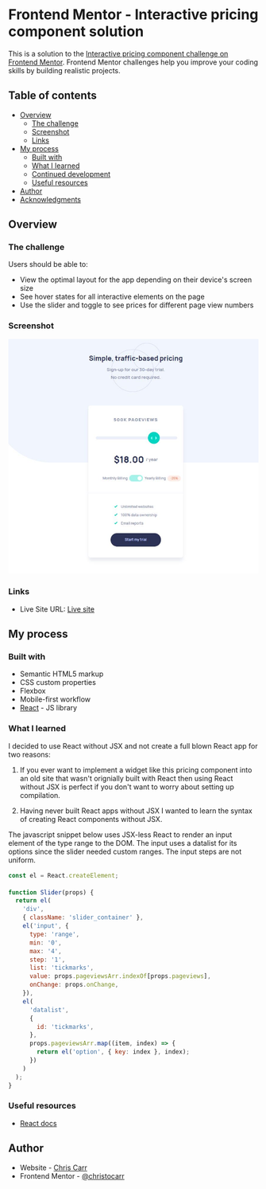 # Frontend Mentor - Interactive pricing component solution

This is a solution to the [Interactive pricing component challenge on Frontend Mentor](https://www.frontendmentor.io/challenges/interactive-pricing-component-t0m8PIyY8). Frontend Mentor challenges help you improve your coding skills by building realistic projects.

## Table of contents

- [Overview](#overview)
  - [The challenge](#the-challenge)
  - [Screenshot](#screenshot)
  - [Links](#links)
- [My process](#my-process)
  - [Built with](#built-with)
  - [What I learned](#what-i-learned)
  - [Continued development](#continued-development)
  - [Useful resources](#useful-resources)
- [Author](#author)
- [Acknowledgments](#acknowledgments)

## Overview

### The challenge

Users should be able to:

- View the optimal layout for the app depending on their device's screen size
- See hover states for all interactive elements on the page
- Use the slider and toggle to see prices for different page view numbers

### Screenshot

![screenshot of finished challenge](./screenshot.JPG?raw=true)

### Links

- Live Site URL: [Live site](https://cc-pricing-component.netlify.app/)

## My process

### Built with

- Semantic HTML5 markup
- CSS custom properties
- Flexbox
- Mobile-first workflow
- [React](https://reactjs.org/) - JS library

### What I learned

I decided to use React without JSX and not create a full blown React app for two reasons:

1. If you ever want to implement a widget like this pricing component into an old site that wasn't orignially built with React then using React without JSX is perfect if you don't want to worry about setting up compilation.

2. Having never built React apps without JSX I wanted to learn the syntax of creating React components without JSX.

The javascript snippet below uses JSX-less React to render an input element of the type range to the DOM. The input uses a datalist for its options since the slider needed custom ranges. The input steps are not uniform.

```js
const el = React.createElement;

function Slider(props) {
  return el(
    'div',
    { className: 'slider_container' },
    el('input', {
      type: 'range',
      min: '0',
      max: '4',
      step: '1',
      list: 'tickmarks',
      value: props.pageviewsArr.indexOf[props.pageviews],
      onChange: props.onChange,
    }),
    el(
      'datalist',
      {
        id: 'tickmarks',
      },
      props.pageviewsArr.map((item, index) => {
        return el('option', { key: index }, index);
      })
    )
  );
}
```

### Useful resources

- [React docs](https://reactjs.org/docs/react-without-jsx.html)

## Author

- Website - [Chris Carr](https://www.iamchriscarr.com)
- Frontend Mentor - [@christocarr](https://www.frontendmentor.io/profile/christocarr)
